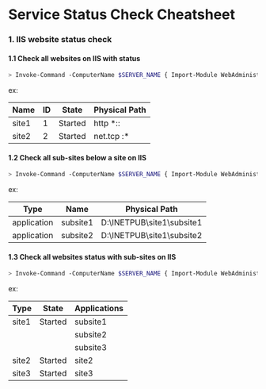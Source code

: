 # Service Status Check Cheatsheet #

### 1. IIS website status check 

#### 1.1 Check all websites on IIS with status

```bash
> Invoke-Command -ComputerName $SERVER_NAME { Import-Module WebAdministration; Get-ChildItem -path IIS:\Sites | Format-Table }
```

ex:

| Name | ID | State | Physical Path |
| ---- | --- | --- | ------------- |
| site1 | 1 | Started | http *:: |
| site2 | 2 | Started | net.tcp :* |


#### 1.2 Check all sub-sites below a site on IIS

```bash
> Invoke-Command -ComputerName $SERVER_NAME { Import-Module WebAdministration; Get-ChildItem -path IIS:\Sites\$WEBSITE_NAME | Format-Table }
```

ex:

| Type | Name | Physical Path |
| ---- | --- | ------------- |
| application | subsite1 | D:\INETPUB\site1\subsite1 |
| application | subsite2 | D:\INETPUB\site1\subsite2 |


#### 1.3 Check all websites status with sub-sites on IIS

```bash
> Invoke-Command -ComputerName $SERVER_NAME { Import-Module WebAdministration; Get-ChildItem -path IIS:\AppPools | Format-Table }
```

ex:

| Type  | State   | Applications |
| ----  | ----    | ------------ |
| site1 | Started | subsite1     |
|       |         | subsite2     |
|       |         | subsite3     |
| site2 | Started | site2        |
| site3 | Started | site3        |




